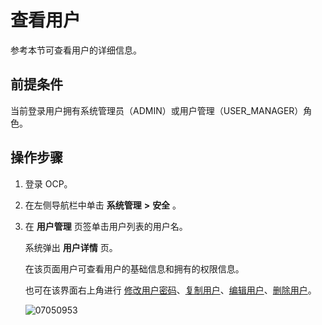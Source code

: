查看用户 
=========================

参考本节可查看用户的详细信息。

**前提条件** 
-----------------------------

当前登录用户拥有系统管理员（ADMIN）或用户管理（USER_MANAGER）角色。

操作步骤 
-------------------------

1. 登录 OCP。

   

2. 在左侧导航栏中单击 **系统管理** **\>** **安全** 。

   

3. 在 **用户管理** 页签单击用户列表的用户名。

   系统弹出 **用户详情** 页。

   在该页面用户可查看用户的基础信息和拥有的权限信息。

   也可在该界面右上角进行 [修改用户密码](../11.system-management-features/9.change-user-password.md)、[复制用户](../11.system-management-features/8.copy-user.md)、[编辑用户](../11.system-management-features/7.edit-a-user.md)、[删除用户](../11.system-management-features/10.delete-a-user.md)。

   ![07050953](https://help-static-aliyun-doc.aliyuncs.com/assets/img/zh-CN/9015845261/p291184.png)
   



